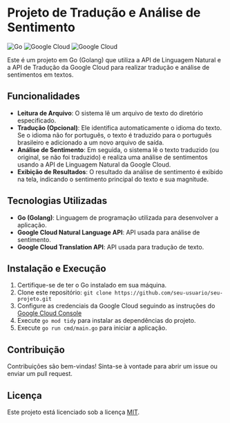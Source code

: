 # Projeto de Tradução e Análise de Sentimento

![Go](https://img.shields.io/badge/Go-1.23-blue)
![Google Cloud](https://img.shields.io/badge/Google%20Cloud-Natural%20Language%20API-yellow)
![Google Cloud](https://img.shields.io/badge/Google%20Cloud-Translation%20API-yellow)

Este é um projeto em Go (Golang) que utiliza a API de Linguagem Natural e a API de Tradução da Google Cloud para realizar tradução e análise de sentimentos em textos.

## Funcionalidades

- **Leitura de Arquivo**: O sistema lê um arquivo de texto do diretório especificado.
- **Tradução (Opcional)**: Ele identifica automaticamente o idioma do texto. Se o idioma não for português, o texto é traduzido para o português brasileiro e adicionado a um novo arquivo de saída.
- **Análise de Sentimento**: Em seguida, o sistema lê o texto traduzido (ou original, se não foi traduzido) e realiza uma análise de sentimentos usando a API de Linguagem Natural da Google Cloud.
- **Exibição de Resultados**: O resultado da análise de sentimento é exibido na tela, indicando o sentimento principal do texto e sua magnitude.

## Tecnologias Utilizadas

- **Go (Golang)**: Linguagem de programação utilizada para desenvolver a aplicação.
- **Google Cloud Natural Language API**: API usada para análise de sentimento.
- **Google Cloud Translation API**: API usada para tradução de texto.

## Instalação e Execução

1. Certifique-se de ter o Go instalado em sua máquina.
2. Clone este repositório: `git clone https://github.com/seu-usuario/seu-projeto.git`
3. Configure as credenciais da Google Cloud seguindo as instruções do [Google Cloud Console](https://console.cloud.google.com/)
4. Execute `go mod tidy` para instalar as dependências do projeto.
5. Execute `go run cmd/main.go` para iniciar a aplicação.

## Contribuição

Contribuições são bem-vindas! Sinta-se à vontade para abrir um issue ou enviar um pull request.

## Licença

Este projeto está licenciado sob a licença [MIT](https://opensource.org/licenses/MIT).
